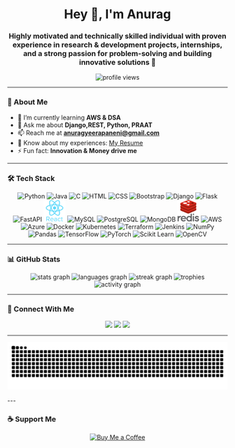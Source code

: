 <h1 align="center">Hey 👋, I'm Anurag</h1>
<h3 align="center">Highly motivated and technically skilled individual with proven experience in research & development projects, internships, and a strong passion for problem-solving and building innovative solutions 🚀</h3>

<p align="center">
  <img src="https://komarev.com/ghpvc/?username=yeerapanenianurag&label=Profile%20views&color=0e75b6&style=flat" alt="profile views" />
</p>

---

### 🌟 About Me  
- 🌱 I’m currently learning **AWS & DSA**  
- 💬 Ask me about **Django,REST, Python, PRAAT**  
- 📫 Reach me at **anuragyeerapaneni@gmail.com**  
- 📄 Know about my experiences: [My Resume](https://drive.google.com/file/d/1KUzLBWP6Tq54yglSzM6fQs5KFwdYo7Se/view?usp=sharing)  
- ⚡ Fun fact: **Innovation & Money drive me**  

---

### 🛠️ Tech Stack  

<div align="center">
  
  <!-- Core -->
  <img src="https://cdn.jsdelivr.net/gh/devicons/devicon/icons/python/python-original.svg" height="50" alt="Python" />
  <img src="https://cdn.jsdelivr.net/gh/devicons/devicon/icons/java/java-original.svg" height="50" alt="Java" />
  <img src="https://cdn.jsdelivr.net/gh/devicons/devicon/icons/c/c-original.svg" height="50" alt="C" />
  <img src="https://cdn.jsdelivr.net/gh/devicons/devicon/icons/html5/html5-original.svg" height="50" alt="HTML" />
  <img src="https://cdn.jsdelivr.net/gh/devicons/devicon/icons/css3/css3-original.svg" height="50" alt="CSS" />
  <img src="https://cdn.jsdelivr.net/gh/devicons/devicon/icons/bootstrap/bootstrap-original.svg" height="50" alt="Bootstrap" />

  <!-- Frameworks -->
  <img src="https://cdn.jsdelivr.net/gh/devicons/devicon/icons/django/django-plain.svg" height="50" alt="Django" />
  <img src="https://cdn.jsdelivr.net/gh/devicons/devicon/icons/flask/flask-original.svg" height="50" alt="Flask" />
  <img src="https://cdn.jsdelivr.net/gh/devicons/devicon/icons/fastapi/fastapi-original.svg" height="50" alt="FastAPI" />
  <img src="https://raw.githubusercontent.com/devicons/devicon/master/icons/react/react-original-wordmark.svg" height="50" alt="React" />

  <!-- Databases -->
  <img src="https://cdn.jsdelivr.net/gh/devicons/devicon/icons/mysql/mysql-original.svg" height="50" alt="MySQL" />
  <img src="https://cdn.jsdelivr.net/gh/devicons/devicon/icons/postgresql/postgresql-original.svg" height="50" alt="PostgreSQL" />
  <img src="https://cdn.jsdelivr.net/gh/devicons/devicon/icons/mongodb/mongodb-original.svg" height="50" alt="MongoDB" />
  <img src="https://raw.githubusercontent.com/devicons/devicon/master/icons/redis/redis-original-wordmark.svg" height="50" alt="Redis" />

  <!-- Cloud / DevOps -->
  <img src="https://skillicons.dev/icons?i=aws" height="50" alt="AWS" />
  <img src="https://cdn.jsdelivr.net/gh/devicons/devicon/icons/azure/azure-original.svg" height="50" alt="Azure" />
  <img src="https://cdn.jsdelivr.net/gh/devicons/devicon/icons/docker/docker-original.svg" height="50" alt="Docker" />
  <img src="https://cdn.jsdelivr.net/gh/devicons/devicon/icons/kubernetes/kubernetes-plain.svg" height="50" alt="Kubernetes" />
  <img src="https://cdn.jsdelivr.net/gh/devicons/devicon/icons/terraform/terraform-original.svg" height="50" alt="Terraform" />
  <img src="https://cdn.jsdelivr.net/gh/devicons/devicon/icons/jenkins/jenkins-line.svg" height="50" alt="Jenkins" />

  <!-- ML / Data -->
  <img src="https://cdn.jsdelivr.net/gh/devicons/devicon/icons/numpy/numpy-original.svg" height="50" alt="NumPy" />
  <img src="https://cdn.jsdelivr.net/gh/devicons/devicon/icons/pandas/pandas-original.svg" height="50" alt="Pandas" />
  <img src="https://cdn.jsdelivr.net/gh/devicons/devicon/icons/tensorflow/tensorflow-original.svg" height="50" alt="TensorFlow" />
  <img src="https://www.vectorlogo.zone/logos/pytorch/pytorch-icon.svg" height="50" alt="PyTorch" />
  <img src="https://upload.wikimedia.org/wikipedia/commons/0/05/Scikit_learn_logo_small.svg" height="50" alt="Scikit Learn" />
  <img src="https://www.vectorlogo.zone/logos/opencv/opencv-icon.svg" height="50" alt="OpenCV" />
  
</div>

---

### 📊 GitHub Stats  

<div align="center">
  <img src="https://github-readme-stats.vercel.app/api?username=Yeerapanenianurag&show_icons=true&theme=dracula&hide_border=false&count_private=true" height="160" alt="stats graph" />
  <img src="https://github-readme-stats.vercel.app/api/top-langs?username=Yeerapanenianurag&layout=compact&theme=dracula&hide_border=false" height="160" alt="languages graph" />
  <img src="https://streak-stats.demolab.com?user=Yeerapanenianurag&theme=dracula&hide_border=false" height="160" alt="streak graph" />
  <img src="https://github-profile-trophy.vercel.app/?username=Yeerapanenianurag&theme=dracula&margin-w=10&margin-h=10&row=1" height="140" alt="trophies" />
  <img src="https://github-readme-activity-graph.vercel.app/graph?username=Yeerapanenianurag&theme=dracula&area=true" height="280" alt="activity graph" />
</div>

---

### 🤝 Connect With Me  

<p align="center">
  <a href="https://www.linkedin.com/in/yeerapaneni-anurag/" target="_blank"><img src="https://img.shields.io/badge/LinkedIn-0077B5?style=for-the-badge&logo=linkedin&logoColor=white" height="28"/></a>
  <a href="https://www.hackerrank.com/anuragchowdary21" target="_blank"><img src="https://img.shields.io/badge/Hackerrank-00EA64?style=for-the-badge&logo=hackerrank&logoColor=white" height="28"/></a>
  <a href="mailto:anuragyeerapaneni@gmail.com"><img src="https://img.shields.io/badge/Email-D14836?style=for-the-badge&logo=gmail&logoColor=white" height="28"/></a>
</p>

---

<div align="center">
    
  ![snake gif](https://github.com/TechnologyHell/TechnologyHell/blob/output/github-snake-dark.svg)
</div>
---

### ☕ Support Me  
<p align="center">
  <a href="https://www.buymeacoffee.com/Yeerapanenianurag">
    <img src="https://cdn.buymeacoffee.com/buttons/v2/default-yellow.png" height="50" width="210" alt="Buy Me a Coffee" />
  </a>
</p>
